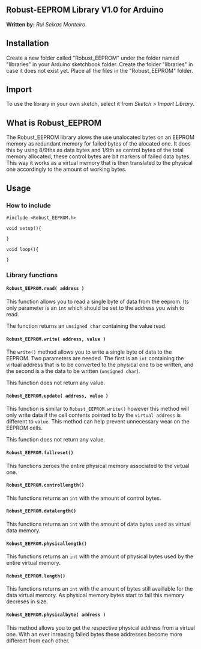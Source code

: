 ## **Robust-EEPROM Library V1.0** for Arduino
**Written by:** _Rui Seixas Monteiro_.

## Installation
Create a new folder called "Robust_EEPROM" under the folder named "libraries" in your Arduino sketchbook folder.
Create the folder "libraries" in case it does not exist yet. Place all the files in the "Robust_EEPROM" folder.

## Import
To use the library in your own sketch, select it from *Sketch > Import Library*.

## What is Robust_EEPROM
The Robust_EEPROM library alows the use unalocated bytes on an EEPROM memory as redundant memory for failed bytes
of the alocated one. It does this by using 8/9ths as data bytes and 1/9th as control bytes of the total memory allocated,
these control bytes are bit markers of failed data bytes.
This way it works as a virtual memory that is then translated to the physical one accordingly to the amount of
working bytes.

## Usage
### **How to include**
```Arduino
#include <Robust_EEPROM.h>

void setup(){

}

void loop(){

}
```

### **Library functions**
#### **`Robust_EEPROM.read( address )`**

This function allows you to read a single byte of data from the eeprom.
Its only parameter is an `int` which should be set to the address you wish to read.

The function returns an `unsigned char` containing the value read.

#### **`Robust_EEPROM.write( address, value )`**

The `write()` method allows you to write a single byte of data to the EEPROM.
Two parameters are needed. The first is an `int` containing the virtual address that is to be converted
to the physical one to be written, and the second is a the data to be written (`unsigned char`).

This function does not return any value.

#### **`Robust_EEPROM.update( address, value )`**

This function is similar to `Robust_EEPROM.write()` however this method will only write data if
the cell contents pointed to by the `virtual address` is different to `value`. This method can
help prevent unnecessary wear on the EEPROM cells.

This function does not return any value.

#### **`Robust_EEPROM.fullreset()`**
This functions zeroes the entire physical memory associated to the virtual one.

#### **`Robust_EEPROM.controllength()`**
This functions returns an `int` with the amount of control bytes.

#### **`Robust_EEPROM.datalength()`**
This functions returns an `int` with the amount of data bytes used as virtual data memory.

#### **`Robust_EEPROM.physicallength()`**
This functions returns an `int` with the amount of physical bytes used by the entire virtual memory.

#### **`Robust_EEPROM.length()`**
This functions returns an `int` with the amount of bytes still availlable for the data virtual memory.
As physical memory bytes start to fail this memory decreses in size.

#### **`Robust_EEPROM.physicalbyte( address )`**

This method allows you to get the respective physical address from a virtual one. With an ever inreasing
failed bytes these addresses become more different from each other.

